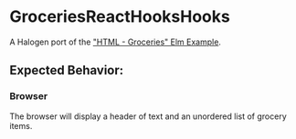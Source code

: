 # GroceriesReactHooksHooks

A Halogen port of the ["HTML - Groceries" Elm Example](https://elm-lang.org/examples).

## Expected Behavior:

### Browser

The browser will display a header of text and an unordered list of grocery items.
